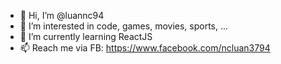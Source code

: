 - 👋 Hi, I’m @luannc94
- 👀 I’m interested in code, games, movies, sports, ...
- 🌱 I’m currently learning ReactJS
- 📫 Reach me via FB: https://www.facebook.com/ncluan3794
<!-- - 💞️ I’m looking to collaborate on ... -->
<!---
luannc94/luannc94 is a ✨ special ✨ repository because its `README.md` (this file) appears on your GitHub profile.
You can click the Preview link to take a look at your changes.
--->
